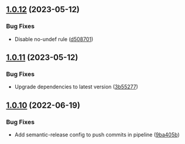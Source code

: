 ## [1.0.12](https://github.com/sergiogc9/eslint-config/compare/v1.0.11...v1.0.12) (2023-05-12)


### Bug Fixes

* Disable no-undef rule ([d508701](https://github.com/sergiogc9/eslint-config/commit/d508701e0ab7f25d1b30b532a04a9ef216057aa9))

## [1.0.11](https://github.com/sergiogc9/eslint-config/compare/v1.0.10...v1.0.11) (2023-05-12)

### Bug Fixes

- Upgrade dependencies to latest version ([3b55277](https://github.com/sergiogc9/eslint-config/commit/3b55277b61ad54e7be9b79d69954778bfd964e2f))

## [1.0.10](https://github.com/sergiogc9/eslint-config/compare/v1.0.9...v1.0.10) (2022-06-19)

### Bug Fixes

- Add semantic-release config to push commits in pipeline ([9ba405b](https://github.com/sergiogc9/eslint-config/commit/9ba405bdeadb33d62402b5fe17b1865920a4108b))
